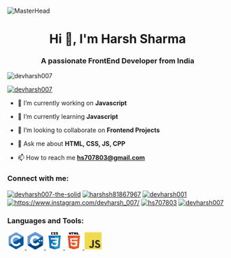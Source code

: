 ![MasterHead](https://cdn.ucberkeleybootcamp.com/wp-content/uploads/sites/106/2020/03/Web-Developer-Bootcamp-San-Francisco.jpeg)

<h1 align="center">Hi 👋, I'm Harsh Sharma</h1>
<h3 align="center">A passionate FrontEnd Developer from India</h3>

<p align="left"> <img src="https://komarev.com/ghpvc/?username=devharsh007&label=Profile%20views&color=0e75b6&style=plastic" alt="devharsh007" /> </p>

<p align="left"> <a href="https://github.com/ryo-ma/github-profile-trophy"><img src="https://github-profile-trophy.vercel.app/?username=devharsh007" alt="devharsh007" /></a> </p>

- 🔭 I’m currently working on **Javascript**

- 🌱 I’m currently learning **Javascript**

- 👯 I’m looking to collaborate on **Frontend Projects**

- 💬 Ask me about **HTML, CSS, JS, CPP**

- 📫 How to reach me **hs707803@gmail.com**

<h3 align="left">Connect with me:</h3>
<p align="left">
<a href="https://codepen.io/devharsh007-the-solid" target="blank"><img align="center" src="https://raw.githubusercontent.com/rahuldkjain/github-profile-readme-generator/master/src/images/icons/Social/codepen.svg" alt="devharsh007-the-solid" height="30" width="40" /></a>
<a href="https://twitter.com/harshsh81867967" target="blank"><img align="center" src="https://raw.githubusercontent.com/rahuldkjain/github-profile-readme-generator/master/src/images/icons/Social/twitter.svg" alt="harshsh81867967" height="30" width="40" /></a>
<a href="https://linkedin.com/in/devharsh001" target="blank"><img align="center" src="https://raw.githubusercontent.com/rahuldkjain/github-profile-readme-generator/master/src/images/icons/Social/linked-in-alt.svg" alt="devharsh001" height="30" width="40" /></a>
<a href="https://instagram.com/https://www.instagram.com/devharsh_007/" target="blank"><img align="center" src="https://raw.githubusercontent.com/rahuldkjain/github-profile-readme-generator/master/src/images/icons/Social/instagram.svg" alt="https://www.instagram.com/devharsh_007/" height="30" width="40" /></a>
<a href="https://www.hackerrank.com/hs707803" target="blank"><img align="center" src="https://raw.githubusercontent.com/rahuldkjain/github-profile-readme-generator/master/src/images/icons/Social/hackerrank.svg" alt="hs707803" height="30" width="40" /></a>
<a href="https://www.leetcode.com/devharsh007" target="blank"><img align="center" src="https://raw.githubusercontent.com/rahuldkjain/github-profile-readme-generator/master/src/images/icons/Social/leet-code.svg" alt="devharsh007" height="30" width="40" /></a>
</p>

<h3 align="left">Languages and Tools:</h3>
<p align="left"> <a href="https://www.cprogramming.com/" target="_blank" rel="noreferrer"> <img src="https://raw.githubusercontent.com/devicons/devicon/master/icons/c/c-original.svg" alt="c" width="40" height="40"/> </a> <a href="https://www.w3schools.com/cpp/" target="_blank" rel="noreferrer"> <img src="https://raw.githubusercontent.com/devicons/devicon/master/icons/cplusplus/cplusplus-original.svg" alt="cplusplus" width="40" height="40"/> </a> <a href="https://www.w3schools.com/css/" target="_blank" rel="noreferrer"> <img src="https://raw.githubusercontent.com/devicons/devicon/master/icons/css3/css3-original-wordmark.svg" alt="css3" width="40" height="40"/> </a> <a href="https://www.w3.org/html/" target="_blank" rel="noreferrer"> <img src="https://raw.githubusercontent.com/devicons/devicon/master/icons/html5/html5-original-wordmark.svg" alt="html5" width="40" height="40"/> </a> <a href="https://developer.mozilla.org/en-US/docs/Web/JavaScript" target="_blank" rel="noreferrer"> <img src="https://raw.githubusercontent.com/devicons/devicon/master/icons/javascript/javascript-original.svg" alt="javascript" width="40" height="40"/> </a> </p>
